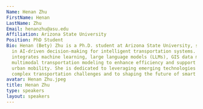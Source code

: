 ```yaml
---
Name: Henan Zhu
FirstName: Henan
LastName: Zhu
Email: henanzhu@asu.edu
Affiliation: Arizona State University
Position: PhD Student
Bio: Henan (Bety) Zhu is a Ph.D. student at Arizona State University, specializing
  in AI-driven decision-making for intelligent transportation systems. Her research
  integrates machine learning, large language models (LLMs), GIS data mining, and
  multimodal transportation modeling to enhance efficiency and support sustainable
  urban mobility. She is dedicated to leveraging emerging technologies to address
  complex transportation challenges and to shaping the future of smart cities.
avatar: Henan Zhu.jpeg
title: Henan Zhu
type: speakers
layout: speakers
---
```

